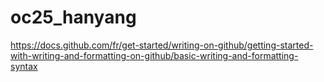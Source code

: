 # oc25_hanyang

https://docs.github.com/fr/get-started/writing-on-github/getting-started-with-writing-and-formatting-on-github/basic-writing-and-formatting-syntax
